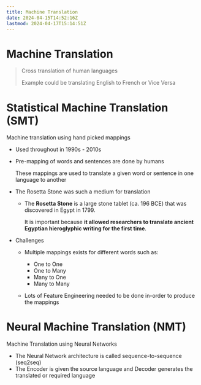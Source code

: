 ```yaml
---
title: Machine Translation
date: 2024-04-15T14:52:16Z
lastmod: 2024-04-17T15:14:51Z
---
```


# Machine Translation

> Cross translation of human languages
>
> Example could be translating English to French or Vice Versa

# Statistical Machine Translation (SMT)

Machine translation using hand picked mappings

* Used throughout in 1990s - 2010s
* Pre-mapping of words and sentences are done by humans

  These mappings are used to translate a given word or sentence in one language to another
* The Rosetta Stone was such a medium for translation

  * The **Rosetta Stone** is a large stone tablet (ca. 196 BCE) that was discovered in Egypt in 1799.

    It is important because **it allowed researchers to translate ancient Egyptian hieroglyphic writing for the first time**.
* Challenges

  * Multiple mappings exists for different words such as:

    * One to One
    * One to Many
    * Many to One
    * Many to Many
  * Lots of Feature Engineering needed to be done in-order to produce the mappings

# Neural Machine Translation (NMT)

Machine Translation using Neural Networks

* The Neural Network architecture is called sequence-to-sequence (seq2seq)
* The Encoder is given the source language and Decoder generates the translated or required language
